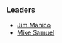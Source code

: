 ### Leaders
* [Jim Manico](mailto:mailto:jim.manico@owasp.org)
* [Mike Samuel](mailto:mikesamuel@gmail.com)
